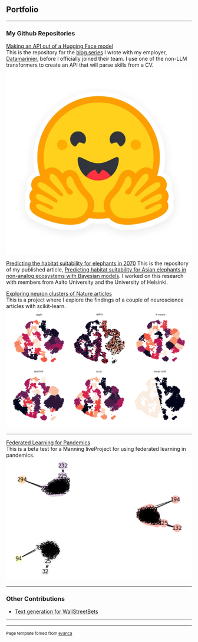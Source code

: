 ## Portfolio

---

### My Github Repositories 
[Making an API out of a Hugging Face model](https://github.com/RyokoNod/skill-recommendation-blog)<br>
This is the repository for the [blog series](https://medium.com/@Datamarinier/making-an-api-out-of-a-hugging-face-model-introduction-a0c4b2408f52) I wrote with my employer, [Datamarinier](https://datamarinier.be/), before I officially joined their team. I use one of the non-LLM transformers to create an API that will parse skills from a CV.
<img src="images/hugging-face-logo.jpg"/>

[Predicting the habitat suitability for elephants in 2070](https://github.com/RyokoNod/sdm-asian-elephants)
This is the repository of my published article, [Predicting habitat suitability for Asian elephants in non-analog ecosystems with Bayesian models](https://doi.org/10.1016/j.ecoinf.2024.102658). I worked on this research with members from Aalto University and the University of Helsinki.

[Exploring neuron clusters of Nature articles](https://github.com/RyokoNod/Clustering_Neurons)<br>
This is a project where I explore the findings of a couple of neuroscience articles with scikit-learn.
<img src="images/cluster-neurons-visual.png?raw=true"/>

---
[Federated Learning for Pandemics](https://github.com/RyokoNod/federated-liveproject)<br>
This is a beta test for a Manning liveProject for using federated learning in pandemics.
<img src="images/final_graph.png?raw=true"/>

---

### Other Contributions

- [Text generation for WallStreetBets](https://github.com/Usin2705/RetardBot)

---




---
<p style="font-size:11px">Page template forked from <a href="https://github.com/evanca/quick-portfolio">evanca</a></p>
<!-- Remove above link if you don't want to attibute -->
